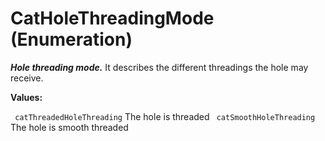 # CatHoleThreadingMode (Enumeration)

**_Hole threading mode._**
It describes the different threadings the hole may receive.

**Values:**

` catThreadedHoleThreading`      The hole is threaded
` catSmoothHoleThreading`      The hole is smooth threaded